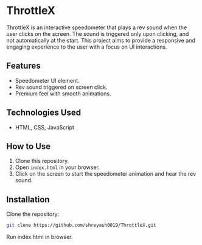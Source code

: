 # ThrottleX

ThrottleX is an interactive speedometer that plays a rev sound when the user clicks on the screen. The sound is triggered only upon clicking, and not automatically at the start. This project aims to provide a responsive and engaging experience to the user with a focus on UI interactions.

## Features

- Speedometer UI element.
- Rev sound triggered on screen click.
- Premium feel with smooth animations.

## Technologies Used

- HTML, CSS, JavaScript

## How to Use


1. Clone this repository.
2. Open `index.html` in your browser.
3. Click on the screen to start the speedometer animation and hear the rev sound.

## Installation

Clone the repository:

```bash
git clone https://github.com/shreyash0019/ThrottleX.git
```
Run index.html in browser.




